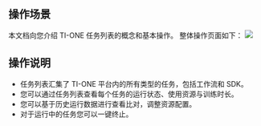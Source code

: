 ## 操作场景
本文档向您介绍 TI-ONE 任务列表的概念和基本操作。
整体操作页面如下：
![](https://main.qcloudimg.com/raw/50f1399bca22cf0e3dabe1a7378311e4.png)

## 操作说明
- 任务列表汇集了 TI-ONE 平台内的所有类型的任务，包括工作流和 SDK。
- 您可以通过任务列表查看每个任务的运行状态、使用资源与训练时长。
- 您可以基于历史运行数据进行查看比对，调整资源配置。
- 对于运行中的任务您可以一键终止。
